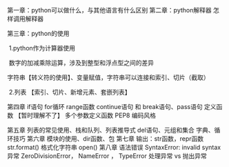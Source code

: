第一章：python可以做什么，与其他语言有什么区别
第二章：python解释器
    怎样调用解释器

第三章：python的使用

​	1.python作为计算器使用

​		数字的加减乘除运算，涉及到整型和浮点型之间的差异

​		字符串【转义符的使用】、变量赋值，字符串可以连接和索引、切片（截取）

​	2.列表 【索引、切片、新增元素、套嵌列表】

第四章 
    if语句   for循环    range函数
    continue语句 和 break语句、pass语句 
    定义函数 【暂时理解不了】
    多个参数定义函数
    PEP8 编码风格

第五章
    列表的常见使用、栈和队列、列表推导式
    del语句、元组和集合
    字典、循环技巧
第六章
    模块的使用、dir函数、包
第七章
    输出：str函数，repr函数
    str.format()
    格式化字符串
    open()
第八章
    语法错误  SyntaxError: invalid syntax
    异常  ZeroDivisionError， NameError ， TypeError
    处理异常 vs 抛出异常





